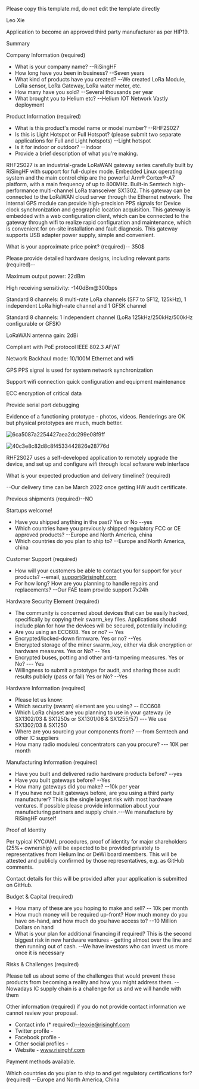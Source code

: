 Please copy this template.md, do not edit the template directly

Leo Xie

Application to become an approved third party manufacturer as per HIP19.

Summary

Company Information (required)

- What is your company name?
  --RiSingHF
- How long have you been in business? 
  --Seven years
- What kind of products have you created? 
  --We created LoRa Module, LoRa sensor, LoRa Gateway, LoRa water meter, etc.
- How many have you sold? 
  --Several thousands per year
- What brought you to Helium etc? 
  --Helium IOT Network Vastly deployment

Product Information (required)

- What is this product's model name or model number? 
  --RHF2S027 
- Is this is Light Hotspot or Full Hotspot? (please submit two separate applications for Full and Light hotspots) 
  --Light hotspot
- Is it for indoor or outdoor?
  --Indoor
- Provide a brief description of what you're making. 

RHF2S027 is an industrial-grade LoRaWAN gateway series carefully built by RiSingHF with support for full-duplex mode. Embedded Linux operating system and the main control chip are the powerful Arm® Cortex®-A7 platform, with a main frequency of up to 800MHz. Built-in Semtech high-performance multi-channel LoRa transceiver SX1302. This gateway can be connected to the LoRaWAN cloud server through the Ethernet network. The internal GPS module can provide high-precision PPS signals for Device clock synchronization and geographic location acquisition. This gateway is embedded with a web configuration client, which can be connected to the gateway through wifi to realize rapid configuration and maintenance, which is convenient for on-site installation and fault diagnosis. This gateway supports USB adapter power supply, simple and convenient.

What is your approximate price point? (required)-- 350$

Please provide detailed hardware designs, including relevant parts (required)--

Maximum output power: 22dBm

High receiving sensitivity: -140dBm@300bps

Standard 8 channels: 8 multi-rate LoRa channels (SF7 to SF12, 125kHz), 1 independent LoRa high-rate channel and 1 GFSK channel

Standard 8 channels: 1 independent channel (LoRa 125kHz/250kHz/500kHz configurable or GFSK)

LoRaWAN antenna gain: 2dBi

Compliant with PoE protocol IEEE 802.3 AF/AT

Network Backhaul mode: 10/100M Ethernet and wifi

GPS PPS signal is used for system network synchronization

Support wifi connection quick configuration and equipment maintenance

ECC encryption of critical data

Provide serial port debugging


Evidence of a functioning prototype - photos, videos. Renderings are OK but physical prototypes are much, much better. 

![6ca5087a2254427aea2dc299e08f9ff](https://user-images.githubusercontent.com/95610454/146141113-adbf6369-43cf-43ce-87a4-2f5dda5a9c33.jpg)

![40c3e8c82d8c8f4533442826e28776d](https://user-images.githubusercontent.com/95610454/146141137-d788e2a1-ccb3-4289-9801-3dcb8df56f6d.jpg)

RHF2S027 uses a self-developed application to remotely upgrade the device, and set up and configure wifi through local software web interface


What is your expected production and delivery timeline? (required)

--Our delivery time can be March 2022 once getting HW audit certificate.

Previous shipments (required)--NO

Startups welcome!

- Have you shipped anything in the past? Yes or No
  --yes
- Which countries have you previously shipped regulatory FCC or CE approved products? 
  --Europe and North America, china
- Which countries do you plan to ship to? 
  --Europe and North America, china

Customer Support (required)

- How will your customers be able to contact you for support for your products? 
  --email, support@risinghf.com
- For how long? How are you planning to handle repairs and replacements? 
  --Our FAE team provide support 7x24h

Hardware Security Element (required)

- The community is concerned about devices that can be easily hacked, specifically by copying their swarm_key files. Applications should include plan for how the devices will be secured, potentially including:
- Are you using an ECC608. Yes or no? 
  -- Yes
- Encrypted/locked-down firmware. Yes or no? 
  --Yes
- Encrypted storage of the miner swarm_key, either via disk encryption or hardware measures. Yes or No?
  -- Yes
- Encrypted buses, potting and other anti-tampering measures. Yes or No?
  --- Yes
- Willingness to submit a prototype for audit, and sharing those audit results publicly (pass or fail) Yes or No?
  --Yes

Hardware Information (required)

- Please let us know:
- Which security (swarm) element are you using? 
  -- ECC608
- Which LoRa chipset are you planning to use in your gateway (ie SX1302/03 & SX1250s or SX1301/08 & SX1255/57) 
  --- We use SX1302/03 & SX1250 
- Where are you sourcing your components from? 
  ---from Semtech and other IC suppliers
- How many radio modules/ concentrators can you procure? 
  --- 10K per month

Manufacturing Information (required)

- Have you built and delivered radio hardware products before?
  --yes
- Have you built gateways before? 
  --Yes
- How many gateways did you make? 
  --10k per year
- If you have not built gateways before, are you using a third party manufacturer? This is the single largest risk with most hardware ventures. If possible please provide information about your manufacturing partners and supply chain.---We manufacture by RiSingHF ourself

Proof of Identity

Per typical KYC/AML procedures, proof of identity for major shareholders (25%+ ownership) will be expected to be provided privately to representatives from Helium Inc or DeWi board members. This will be attested and publicly confirmed by those representatives, e.g. as GitHub comments.

Contact details for this will be provided after your application is submitted on GitHub. 

Budget & Capital (required)

- How many of these are you hoping to make and sell? 
  -- 10k per month
- How much money will be required up-front? How much money do you have on-hand, and how much do you have access to? 
  --10 Million Dollars on hand
- What is your plan for additional financing if required? This is the second biggest risk in new hardware ventures - getting almost over the line and then running out of cash. 
  --We have investors who can invest us more once it is necessary

Risks & Challenges (required)

Please tell us about some of the challenges that would prevent these products from becoming a reality and how you might address them. 
--Nowadays IC supply chain is a challenge for us and we will handle with them

Other information (required) if you do not provide contact information we cannot review your proposal.
- Contact info (* required)--leoxie@risinghf.com
- Twitter profile -
- Facebook profile -
- Other social profiles -
- Website - www.risinghf.com 

Payment methods available.

Which countries do you plan to ship to and get regulatory certifications for? (required)
--Europe and North America, China
